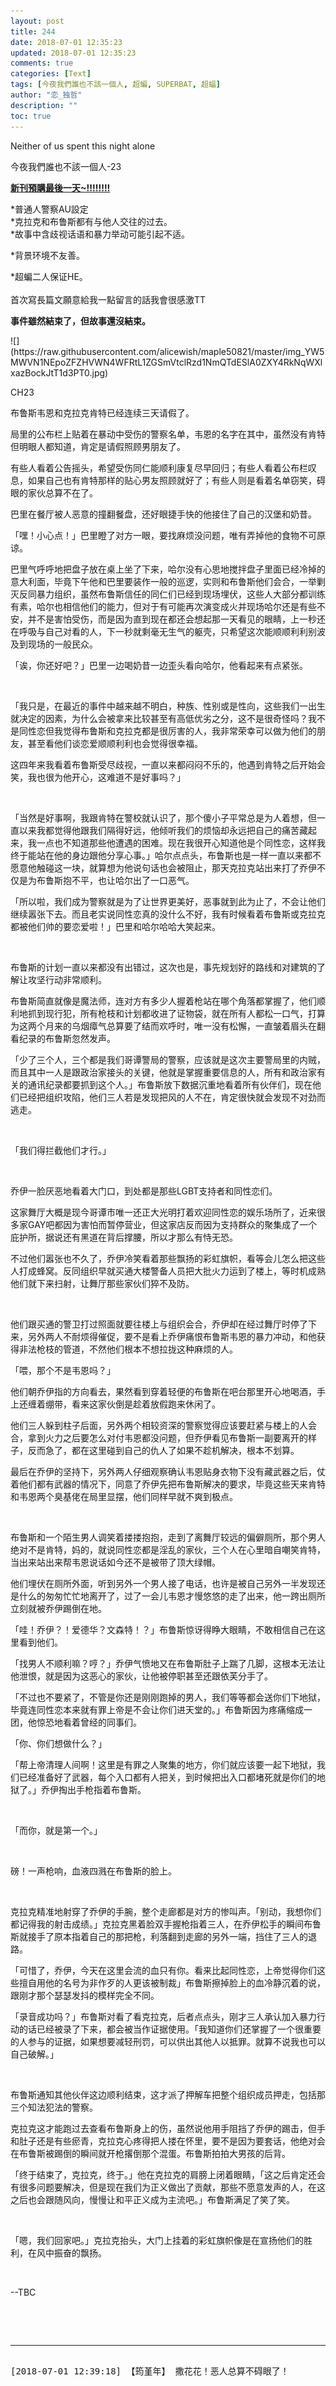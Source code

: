 ```yaml
---
layout: post
title: 244
date: 2018-07-01 12:35:23
updated: 2018-07-01 12:35:23
comments: true
categories: [Text]
tags: [今夜我們誰也不該一個人, 超蝙, SUPERBAT, 超蝠]
author: "恋_独哲"
description: ""
toc: true
---
```


<p>Neither of us spent this night alone</p> 
<p>今夜我們誰也不該一個人-23</p> 
<p><a target="_blank" rel="nofollow" href="https://www.weibo.com/2706868565/Gld7V2bnl?type=comment&amp;sudaref=www.weibo.com"  ><strong>新刊預購最後一天~!!!!!!!!</strong></a></p> 
<p>*普通人警察AU設定<br />*克拉克和布鲁斯都有与他人交往的过去。&nbsp;<br />*故事中含歧视话语和暴力举动可能引起不适。</p> 
<p>*背景环境不友善。</p> 
<p>*超蝙二人保证HE。<br /><br />首次寫長篇文願意給我一點留言的話我會很感激TT</p> 
<p><strong>事件雖然結束了，但故事還沒結束。</strong></p> 
<p>
![](https://raw.githubusercontent.com/alicewish/maple50821/master/img_YW5MWVN1NEpoZFZHVWN4WFRtL1ZGSmVtclRzd1NmQTdESlA0ZXY4RkNqWXlxazBockJtT1d3PT0.jpg)
<br /></p> 
<p>CH23</p> 
<p>布鲁斯韦恩和克拉克肯特已经连续三天请假了。</p> 
<p>局里的公布栏上贴着在暴动中受伤的警察名单，韦恩的名字在其中，虽然没有肯特但明眼人都知道，肯定是请假照顾男朋友了。</p> 
<p>有些人看着公告摇头，希望受伤同仁能顺利康复尽早回归；有些人看着公布栏叹息，如果自己也有肯特那样的贴心男友照顾就好了；有些人则是看着名单窃笑，碍眼的家伙总算不在了。</p> 
<p>巴里在餐厅被人恶意的撞翻餐盘，还好眼捷手快的他接住了自己的汉堡和奶昔。</p> 
<p>「嘿！小心点！」巴里瞪了对方一眼，要找麻烦没问题，唯有弄掉他的食物不可原谅。</p> 
<p>巴里气呼呼地把盘子放在桌上坐了下来，哈尔没有心思地搅拌盘子里面已经冷掉的意大利面，毕竟下午他和巴里要装作一般的巡逻，实则和布鲁斯他们会合，一举剿灭反同暴力组织，虽然布鲁斯信任的同仁们已经到现场埋伏，这些人大部分都训练有素，哈尔也相信他们的能力，但对于有可能再次演变成火并现场哈尔还是有些不安，并不是害怕受伤，而是因为直到现在都还会想起那一天看见的眼睛，上一秒还在呼吸与自己对看的人，下一秒就剩毫无生气的躯壳，只希望这次能顺顺利利别波及到现场的一般民众。</p> 
<p>「诶，你还好吧？」巴里一边喝奶昔一边歪头看向哈尔，他看起来有点紧张。</p> 
<p>&nbsp;</p> 
<p>「我只是，在最近的事件中越来越不明白，种族、性别或是性向，这些我们一出生就决定的因素，为什么会被拿来比较甚至有高低优劣之分，这不是很奇怪吗？我不是同性恋但我觉得布鲁斯和克拉克都是很厉害的人，我非常荣幸可以做为他们的朋友，甚至看他们谈恋爱顺顺利利也会觉得很幸福。</p> 
<p>这四年来我看着布鲁斯受尽歧视，一直以来都闷闷不乐的，他遇到肯特之后开始会笑，我也很为他开心，这难道不是好事吗？」</p> 
<p>&nbsp;</p> 
<p>「当然是好事啊，我跟肯特在警校就认识了，那个傻小子平常总是为人着想，但一直以来我都觉得他跟我们隔得好远，他倾听我们的烦恼却永远把自己的痛苦藏起来，我一点也不知道那些他遭遇的困难。现在我很开心知道他是个同性恋，这样我终于能站在他的身边跟他分享心事。」哈尔点点头，布鲁斯也是一样一直以来都不愿意他触碰这一块，就算想为他说句话也会被阻止，那天克拉克站出来打了乔伊不仅是为布鲁斯抱不平，也让哈尔出了一口恶气。</p> 
<p>「所以啦，我们成为警察就是为了让世界更美好，恶事就到此为止了，不会让他们继续嚣张下去。而且老实说同性恋真的没什么不好，我有时候看着布鲁斯或克拉克都被他们帅的要恋爱啦！」巴里和哈尔哈哈大笑起来。</p> 
<p>&nbsp;</p> 
<p>布鲁斯的计划一直以来都没有出错过，这次也是，事先规划好的路线和对建筑的了解让攻坚行动非常顺利。</p> 
<p>布鲁斯简直就像是魔法师，连对方有多少人握着枪站在哪个角落都掌握了，他们顺利地抓到现行犯，所有枪枝和计划都收进了证物袋，就在所有人都松一口气，打算为这两个月来的乌烟瘴气总算要了结而欢呼时，唯一没有松懈，一直皱着眉头在翻看纪录的布鲁斯忽然发声。</p> 
<p>「少了三个人，三个都是我们哥谭警局的警察，应该就是这次主要警局里的内贼，而且其中一人是跟政治家接头的关键，他就是掌握重要信息的人，所有和政治家有关的通讯纪录都要抓到这个人。」布鲁斯放下数据沉重地看着所有伙伴们，现在他们已经把组织攻陷，他们三人若是发现把风的人不在，肯定很快就会发现不对劲而逃走。</p> 
<p>&nbsp;</p> 
<p>「我们得拦截他们才行。」</p> 
<p>&nbsp;</p> 
<p>乔伊一脸厌恶地看着大门口，到处都是那些LGBT支持者和同性恋们。</p> 
<p>这家舞厅大概是现今哥谭市唯一还正大光明打着欢迎同性恋的娱乐场所了，近来很多家GAY吧都因为害怕而暂停营业，但这家店反而因为支持群众的聚集成了一个庇护所，据说还有黑道在背后撑腰，所以才那么有恃无恐。</p> 
<p>不过他们嚣张也不久了，乔伊冷笑看着那些飘扬的彩虹旗帜，看等会儿怎么把这些人打成蜂窝。反同组织早就买通大楼警备人员把大批火力运到了楼上，等时机成熟他们就下来扫射，让舞厅那些家伙们猝不及防。</p> 
<p>&nbsp;</p> 
<p>他们跟买通的警卫打过照面就要往楼上与组织会合，乔伊却在经过舞厅时停了下来，另外两人不耐烦得催促，要不是看上乔伊痛恨布鲁斯韦恩的暴力冲动，和他获得非法枪枝的管道，不然他们根本不想拉拢这种麻烦的人。</p> 
<p>「喂，那个不是韦恩吗？」</p> 
<p>他们朝乔伊指的方向看去，果然看到穿着轻便的布鲁斯在吧台那里开心地喝酒，手上还缠着绷带，看来这家伙倒是趁着放假跑来休闲了。</p> 
<p>他们三人躲到柱子后面，另外两个相较资深的警察觉得应该要赶紧与楼上的人会合，拿到火力之后要怎么对付韦恩都没问题，但乔伊看见布鲁斯一副要离开的样子，反而急了，都在这里碰到自己的仇人了如果不趁机解决，根本不划算。</p> 
<p>最后在乔伊的坚持下，另外两人仔细观察确认韦恩贴身衣物下没有藏武器之后，仗着他们都有武器的情况下，同意了乔伊先把布鲁斯解决的要求，毕竟这些天来肯特和韦恩两个臭基佬在局里显摆，他们同样早就不爽到极点。</p> 
<p>&nbsp;</p> 
<p>布鲁斯和一个陌生男人调笑着搂搂抱抱，走到了离舞厅较远的偏僻厕所，那个男人绝对不是肯特，妈的，就说同性恋都是淫乱的家伙，三个人在心里暗自嘲笑肯特，当出来站出来帮韦恩说话如今还不是被带了顶大绿帽。</p> 
<p>他们埋伏在厕所外面，听到另外一个男人接了电话，也许是被自己另外一半发现还是什么的匆匆忙忙地离开了，过了一会儿韦恩才慢悠悠的走了出来，他一跨出厕所立刻就被乔伊踢倒在地。</p> 
<p>「哇！乔伊？！爱德华？文森特！？」布鲁斯惊讶得睁大眼睛，不敢相信自己在这里看到他们。</p> 
<p>「找男人不顺利嘛？哼？」乔伊气愤地又在布鲁斯肚子上踹了几脚，这根本无法让他泄恨，就是因为这恶心的家伙，让他被停职甚至还跟依芙分手了。</p> 
<p>「不过也不要紧了，不管是你还是刚刚跑掉的男人，我们等等都会送你们下地狱，毕竟连同性恋本来就有罪上帝是不会让你们进天堂的。」布鲁斯因为疼痛缩成一团，他惊恐地看着曾经的同事们。</p> 
<p>「你、你们想做什么？」</p> 
<p>「帮上帝清理人间啊！这里是有罪之人聚集的地方，你们就应该要一起下地狱，我们已经准备好了武器，每个入口都有人把关，到时候把出入口都堵死就是你们的地狱了。」乔伊掏出手枪指着布鲁斯。</p> 
<p>&nbsp;</p> 
<p>「而你，就是第一个。」</p> 
<p>&nbsp;</p> 
<p>磅！一声枪响，血液四溅在布鲁斯的脸上。</p> 
<p>&nbsp;</p> 
<p>克拉克精准地射穿了乔伊的手腕，整个走廊都是对方的惨叫声。「别动，我想你们都记得我的射击成绩。」克拉克黑着脸双手握枪指着三人，在乔伊松手的瞬间布鲁斯就接手了原本指着自己的那把枪，利落翻到走廊的另外一端，挡住了三人的退路。</p> 
<p>「可惜了，乔伊，今天在这里会流的血只有你。看来比起同性恋，上帝觉得你们这些擅自用他的名号为非作歹的人更该被制裁」布鲁斯擦掉脸上的血冷静沉着的说，跟刚才那个瑟瑟发抖的模样完全不同。</p> 
<p>「录音成功吗？」布鲁斯对看了看克拉克，后者点点头，刚才三人承认加入暴力行动的话已经被录了下来，都会被当作证据使用。「我知道你们还掌握了一个很重要的人参与的证据，如果想要减轻刑罚，可以供出其他人以抵罪。就算不说我也可以自己破解。」</p> 
<p>&nbsp;</p> 
<p>布鲁斯通知其他伙伴这边顺利结束，这才派了押解车把整个组织成员押走，包括那三个知法犯法的警察。</p> 
<p>克拉克这才能跑过去查看布鲁斯身上的伤，虽然说他用手阻挡了乔伊的踢击，但手和肚子还是有些瘀青，克拉克心疼得把人搂在怀里，要不是因为要套话，他绝对会在布鲁斯被踢倒的瞬间就开枪撂倒那个混蛋。布鲁斯拍拍大男孩的后背。</p> 
<p>「终于结束了，克拉克，终于。」他在克拉克的肩膀上闭着眼睛，「这之后肯定还会有很多问题要解决，但是现在我们为正义做出了贡献，那些不愿意发声的人，在这之后也会跟随风向，慢慢让和平正义成为主流吧。」布鲁斯满足了笑了笑。</p> 
<p>&nbsp;</p> 
<p>「嗯，我们回家吧。」克拉克抬头，大门上挂着的彩虹旗帜像是在宣扬他们的胜利，在风中振奋的飘扬。</p> 
<p>&nbsp;</p> 
<p>--TBC</p> 
<p>&nbsp;</p> 
<p><br /></p>

---

<pre>

[2018-07-01 12:39:18] 【筠堇年】 撒花花！恶人总算不碍眼了！

</pre>